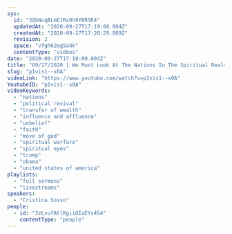 ```yaml
---
sys:
  id: "3QbNuqBLmEJRx8h8YBRSE4"
  updatedAt: "2020-09-27T17:19:00.804Z"
  createdAt: "2020-09-27T17:20:29.089Z"
  revision: 2
  space: "vfgh62eq5a4k"
  contentType: "videos"
date: "2020-09-27T17:19:00.804Z"
title: "09/27/2020 | We Must Look At The Nations In The Spiritual Realm (Pastor Cristina Sosso)"
slug: "p1vis1--x0A"
videoLink: "https://www.youtube.com/watch?v=p1vis1--x0A"
YoutubeID: "p1vis1--x0A"
videoKeywords:
  - "nations"
  - "political revival"
  - "transfer of wealth"
  - "influence and affluence"
  - "unbelief"
  - "faith"
  - "move of god"
  - "spiritual warfare"
  - "spiritual eyes"
  - "trump"
  - "obama"
  - "united states of america"
playlists:
  - "full sermons"
  - "livestreams"
speakers:
  - "Cristina Sosso"
people:
  - id: "3zLvufAtlKgiiGIaEYs4S4"
    contentType: "people"
---
```

